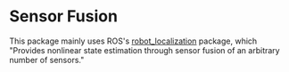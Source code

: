 # Sensor Fusion

This package mainly uses ROS's [robot_localization](http://wiki.ros.org/robot_localization) package, which "Provides nonlinear state estimation through sensor fusion of an arbitrary number of sensors."

